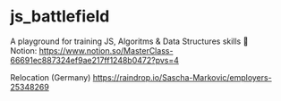 # js_battlefield


 
A playground for training JS, Algoritms & Data Structures skills 💛 <br />
Notion: https://www.notion.so/MasterClass-66691ec887324ef9ae217ff1248b0472?pvs=4

Relocation (Germany)
https://raindrop.io/Sascha-Markovic/employers-25348269


